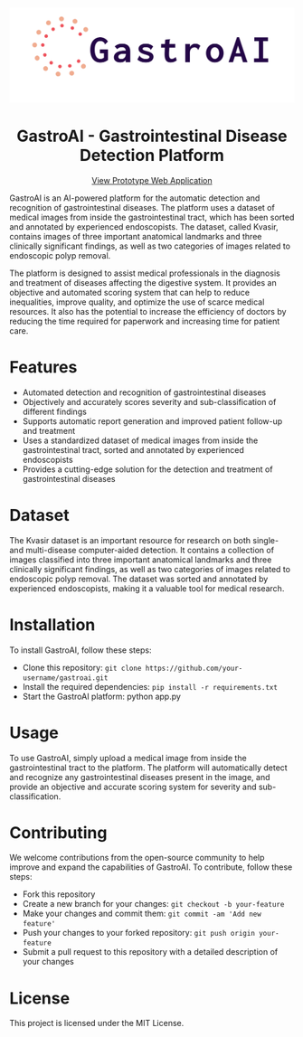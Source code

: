 <br />
<p align="center">
  <a href="https://github.com/kkb.mmmut">
    <img src="assets/images/logo.png" alt="Logo">
  </a>

  <h1 align="center">GastroAI - Gastrointestinal Disease Detection Platform</h1>
  <p align="center"> 
    <a href="https://gastroai.streamlit.app/">View Prototype Web Application</a>
  </p>
</p>

GastroAI is an AI-powered platform for the automatic detection and recognition of gastrointestinal diseases. The platform uses a dataset of medical images from inside the gastrointestinal tract, which has been sorted and annotated by experienced endoscopists. The dataset, called Kvasir, contains images of three important anatomical landmarks and three clinically significant findings, as well as two categories of images related to endoscopic polyp removal.

The platform is designed to assist medical professionals in the diagnosis and treatment of diseases affecting the digestive system. It provides an objective and automated scoring system that can help to reduce inequalities, improve quality, and optimize the use of scarce medical resources. It also has the potential to increase the efficiency of doctors by reducing the time required for paperwork and increasing time for patient care.

# Features
- Automated detection and recognition of gastrointestinal diseases
- Objectively and accurately scores severity and sub-classification of different findings
- Supports automatic report generation and improved patient follow-up and treatment
- Uses a standardized dataset of medical images from inside the gastrointestinal tract, sorted and annotated by experienced endoscopists
- Provides a cutting-edge solution for the detection and treatment of gastrointestinal diseases
# Dataset
The Kvasir dataset is an important resource for research on both single- and multi-disease computer-aided detection. It contains a collection of images classified into three important anatomical landmarks and three clinically significant findings, as well as two categories of images related to endoscopic polyp removal. The dataset was sorted and annotated by experienced endoscopists, making it a valuable tool for medical research.

# Installation
To install GastroAI, follow these steps:

- Clone this repository: `git clone https://github.com/your-username/gastroai.git`
- Install the required dependencies: `pip install -r requirements.txt`
- Start the GastroAI platform: python app.py
# Usage
To use GastroAI, simply upload a medical image from inside the gastrointestinal tract to the platform. The platform will automatically detect and recognize any gastrointestinal diseases present in the image, and provide an objective and accurate scoring system for severity and sub-classification.

# Contributing
We welcome contributions from the open-source community to help improve and expand the capabilities of GastroAI. To contribute, follow these steps:

- Fork this repository
- Create a new branch for your changes: `git checkout -b your-feature`
- Make your changes and commit them: `git commit -am 'Add new feature'`
- Push your changes to your forked repository: `git push origin your-feature`
- Submit a pull request to this repository with a detailed description of your changes
# License
This project is licensed under the MIT License.
